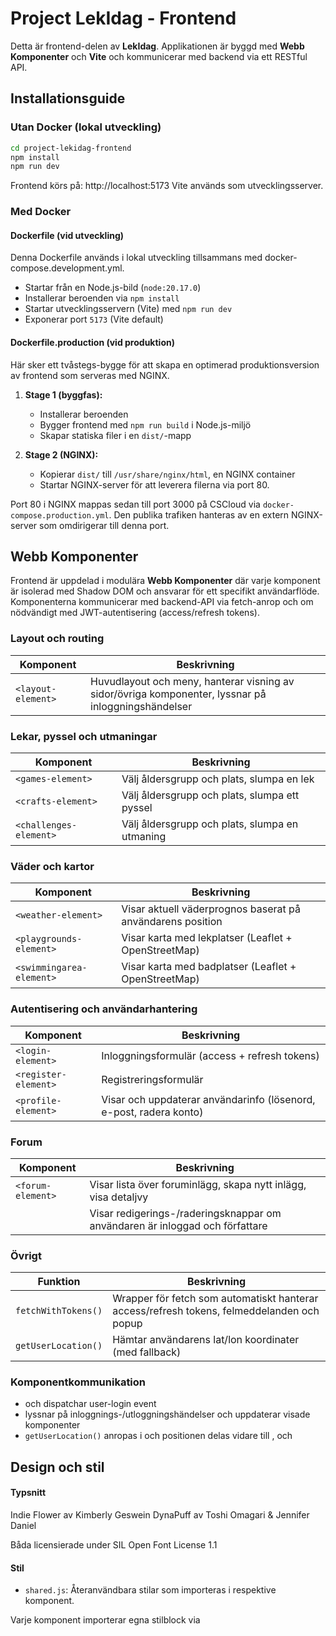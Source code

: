 # Project LekIdag - Frontend
Detta är frontend-delen av **LekIdag**. Applikationen är byggd med **Webb Komponenter** och **Vite** och kommunicerar med backend via ett RESTful API.

## Installationsguide
### Utan Docker (lokal utveckling)

```bash
cd project-lekidag-frontend
npm install
npm run dev
```
Frontend körs på: http://localhost:5173
Vite används som utvecklingsserver.

### Med Docker
#### Dockerfile (vid utveckling)
Denna Dockerfile används i lokal utveckling tillsammans med docker-compose.development.yml.

- Startar från en Node.js-bild (`node:20.17.0`)
- Installerar beroenden via `npm install`
- Startar utvecklingsservern (Vite) med `npm run dev`
- Exponerar port `5173` (Vite default)

#### Dockerfile.production (vid produktion)
Här sker ett tvåstegs-bygge för att skapa en optimerad produktionsversion av frontend som serveras med NGINX.

1. **Stage 1 (byggfas):**   
   - Installerar beroenden
   - Bygger frontend med `npm run build` i Node.js-miljö
   - Skapar statiska filer i en `dist/`-mapp

2. **Stage 2 (NGINX):**
   - Kopierar `dist/` till `/usr/share/nginx/html`, en NGINX container
   - Startar NGINX-server för att leverera filerna via port 80. 
   
Port 80 i NGINX mappas sedan till port 3000 på CSCloud via `docker-compose.production.yml`.
Den publika trafiken hanteras av en extern NGINX-server som omdirigerar till denna port.

## Webb Komponenter
Frontend är uppdelad i modulära **Webb Komponenter** där varje komponent är isolerad med Shadow DOM och ansvarar för ett specifikt användarflöde. Komponenterna kommunicerar med backend-API via fetch-anrop och om nödvändigt med JWT-autentisering (access/refresh tokens).

### Layout och routing

| Komponent            | Beskrivning |
|----------------------|-------------|
| `<layout-element>`   | Huvudlayout och meny, hanterar visning av sidor/övriga komponenter, lyssnar på inloggningshändelser |

### Lekar, pyssel och utmaningar

| Komponent             | Beskrivning                                        |
|-----------------------|----------------------------------------------------|
| `<games-element>`     | Välj åldersgrupp och plats, slumpa en lek         |
| `<crafts-element>`    | Välj åldersgrupp och plats, slumpa ett pyssel     |
| `<challenges-element>`| Välj åldersgrupp och plats, slumpa en utmaning    |

### Väder och kartor

| Komponent               | Beskrivning                                           |
|-------------------------|--------------------------------------------------------|
| `<weather-element>`     | Visar aktuell väderprognos baserat på användarens position |
| `<playgrounds-element>` | Visar karta med lekplatser (Leaflet + OpenStreetMap)     |
| `<swimmingarea-element>`| Visar karta med badplatser (Leaflet + OpenStreetMap)     |

### Autentisering och användarhantering

| Komponent             | Beskrivning                                     |
|------------------------|-------------------------------------------------|
| `<login-element>`      | Inloggningsformulär (access + refresh tokens)   |
| `<register-element>`   | Registreringsformulär                           |
| `<profile-element>`    | Visar och uppdaterar användarinfo (lösenord, e-post, radera konto) |

### Forum

| Komponent           | Beskrivning                                                                 |
|----------------------|------------------------------------------------------------------------------|
| `<forum-element>`    | Visar lista över foruminlägg, skapa nytt inlägg, visa detaljvy           |
|                      | Visar redigerings-/raderingsknappar om användaren är inloggad och författare |

### Övrigt

| Funktion              | Beskrivning                                                                 |
|------------------------|------------------------------------------------------------------------------|
| `fetchWithTokens()`    | Wrapper för fetch som automatiskt hanterar access/refresh tokens, felmeddelanden och popup |
| `getUserLocation()`    | Hämtar användarens lat/lon koordinater (med fallback)                                 |

### Komponentkommunikation
- <login-element> och <register-element> dispatchar user-login event
- <layout-element> lyssnar på inloggnings-/utloggningshändelser och uppdaterar visade komponenter
- `getUserLocation()` anropas i <layout-element> och positionen delas vidare till <weather-element>, <playgrounds-element> och <swimmingarea-element>

## Design och stil
#### Typsnitt
Indie Flower av Kimberly Geswein
DynaPuff av Toshi Omagari & Jennifer Daniel

Båda licensierade under SIL Open Font License 1.1

#### Stil
- `shared.js`: Återanvändbara stilar som importeras i respektive komponent.

Varje komponent importerar egna stilblock via <style> i sin shadow DOM.

## Bilder och resurser
Projektet använder bilder sparade i src/images/.
Vissa bilder är skapade via gratismaterial från Canva.
